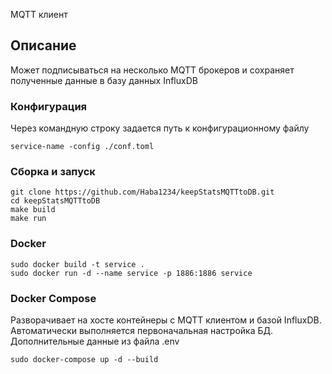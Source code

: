 MQTT клиент

## Описание
Может подписываться на несколько MQTT брокеров и сохраняет полученные данные в базу данных InfluxDB

### Конфигурация
Через командную строку задается путь к конфигурационному файлу

`service-name -config ./conf.toml`

### Сборка и запуск
```
git clone https://github.com/Haba1234/keepStatsMQTTtoDB.git
cd keepStatsMQTTtoDB
make build
make run
```
### Docker
```
sudo docker build -t service .
sudo docker run -d --name service -p 1886:1886 service
```
### Docker Compose
Разворачивает на хосте контейнеры с MQTT клиентом и базой InfluxDB.
Автоматически выполняется первоначальная настройка БД. 
Дополнительные данные из файла .env
```
sudo docker-compose up -d --build
```
